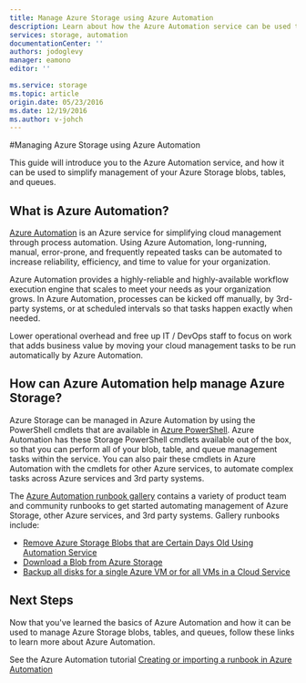 ```yaml
---
title: Manage Azure Storage using Azure Automation
description: Learn about how the Azure Automation service can be used to manage Azure Storage at scale.
services: storage, automation
documentationCenter: ''
authors: jodoglevy
manager: eamono
editor: ''

ms.service: storage
ms.topic: article
origin.date: 05/23/2016
ms.date: 12/19/2016
ms.author: v-johch
---
```


#Managing Azure Storage using Azure Automation

This guide will introduce you to the Azure Automation service, and how it can be used to simplify management of your Azure Storage blobs, tables, and queues.

## What is Azure Automation?

[Azure Automation](https://www.azure.cn/home/features/automation/) is an Azure service for simplifying cloud management through process automation. Using Azure Automation, long-running, manual, error-prone, and frequently repeated tasks can be automated to increase reliability, efficiency, and time to value for your organization.

Azure Automation provides a highly-reliable and highly-available workflow execution engine that scales to meet your needs as your organization grows. In Azure Automation, processes can be kicked off manually, by 3rd-party systems, or at scheduled intervals so that tasks happen exactly when needed.

Lower operational overhead and free up IT / DevOps staff to focus on work that adds business value by moving your cloud management tasks to be run automatically by Azure Automation.

## How can Azure Automation help manage Azure Storage?

Azure Storage can be managed in Azure Automation by using the PowerShell cmdlets that are available in [Azure PowerShell](https://msdn.microsoft.com/zh-cn/library/azure/jj156055.aspx). Azure Automation has these Storage PowerShell cmdlets available out of the box, so that you can perform all of your blob, table, and queue management tasks within the service. You can also pair these cmdlets in Azure Automation with the cmdlets for other Azure services, to automate complex tasks across Azure services and 3rd party systems.

The [Azure Automation runbook gallery](https://azure.microsoft.com/blog/2014/10/07/introducing-the-azure-automation-runbook-gallery/) contains a variety of product team and community runbooks to get started automating management of Azure Storage, other Azure services, and 3rd party systems. Gallery runbooks include:

 * [Remove Azure Storage Blobs that are Certain Days Old Using Automation Service](https://gallery.technet.microsoft.com/scriptcenter/Remove-Storage-Blobs-that-aae4b761)
 * [Download a Blob from Azure Storage](https://gallery.technet.microsoft.com/scriptcenter/a-Blob-from-Azure-Storage-6bc13745)
 * [Backup all disks for a single Azure VM or for all VMs in a Cloud Service](https://gallery.technet.microsoft.com/scriptcenter/Backup-all-disks-for-a-ede940d5)

## Next Steps

Now that you've learned the basics of Azure Automation and how it can be used to manage Azure Storage blobs, tables, and queues, follow these links to learn more about Azure Automation.

See the Azure Automation tutorial [Creating or importing a runbook in Azure Automation](../automation/automation-creating-importing-runbook.md)